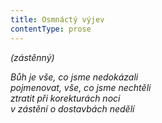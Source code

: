 ```yaml
---
title: Osmnáctý výjev
contentType: prose
---
```


_(zástěnný)_

_Bůh je vše, co jsme nedokázali  
pojmenovat, vše, co jsme nechtěli  
ztratit při korekturách noci  
v zástění o dostavbách nedělí_
